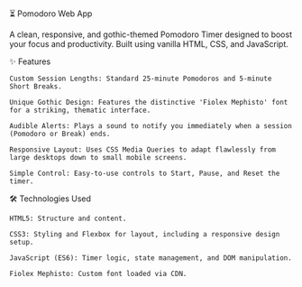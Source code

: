⏳ Pomodoro Web App

A clean, responsive, and gothic-themed Pomodoro Timer designed to boost your focus and productivity. Built using vanilla HTML, CSS, and JavaScript.

✨ Features

    Custom Session Lengths: Standard 25-minute Pomodoros and 5-minute Short Breaks.

    Unique Gothic Design: Features the distinctive 'Fiolex Mephisto' font for a striking, thematic interface.

    Audible Alerts: Plays a sound to notify you immediately when a session (Pomodoro or Break) ends.

    Responsive Layout: Uses CSS Media Queries to adapt flawlessly from large desktops down to small mobile screens.

    Simple Control: Easy-to-use controls to Start, Pause, and Reset the timer.

🛠️ Technologies Used

    HTML5: Structure and content.

    CSS3: Styling and Flexbox for layout, including a responsive design setup.

    JavaScript (ES6): Timer logic, state management, and DOM manipulation.

    Fiolex Mephisto: Custom font loaded via CDN.
